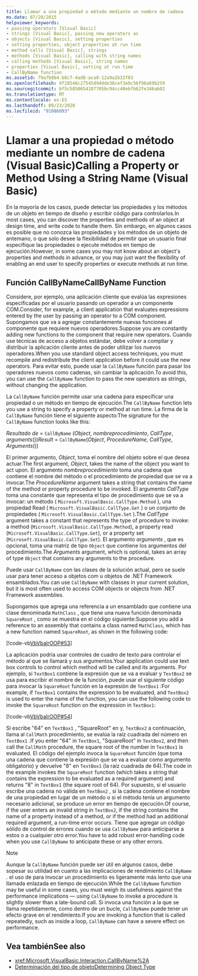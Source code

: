 ```yaml
---
title: Llamar a una propiedad o método mediante un nombre de cadena
ms.date: 07/20/2015
helpviewer_keywords:
- passing operators [Visual Basic]
- strings [Visual Basic], passing new operators as
- objects [Visual Basic], setting properties
- setting properties, object properties at run time
- method calls [Visual Basic], strings
- methods [Visual Basic], calling with string names
- calling methods [Visual Basic], string names
- properties [Visual Basic], setting at run time
- CallByName function
ms.assetid: 79a7b8b4-b8c7-4ad8-aca8-12a9a2b32f03
ms.openlocfilehash: 9f28548c27545d94dde38cef3e9c56f98a69b259
ms.sourcegitcommit: bf5c5850654187705bc94cc40ebfb62fe346ab02
ms.translationtype: MT
ms.contentlocale: es-ES
ms.lasthandoff: 09/23/2020
ms.locfileid: "91086093"
---
```

# <a name="calling-a-property-or-method-using-a-string-name-visual-basic"></a><span data-ttu-id="1f1f3-102">Llamar a una propiedad o método mediante un nombre de cadena (Visual Basic)</span><span class="sxs-lookup"><span data-stu-id="1f1f3-102">Calling a Property or Method Using a String Name (Visual Basic)</span></span>

<span data-ttu-id="1f1f3-103">En la mayoría de los casos, puede detectar las propiedades y los métodos de un objeto en tiempo de diseño y escribir código para controlarlos.</span><span class="sxs-lookup"><span data-stu-id="1f1f3-103">In most cases, you can discover the properties and methods of an object at design time, and write code to handle them.</span></span> <span data-ttu-id="1f1f3-104">Sin embargo, en algunos casos es posible que no conozca las propiedades y los métodos de un objeto de antemano, o que solo desee la flexibilidad de permitir que un usuario final especifique las propiedades o ejecute métodos en tiempo de ejecución.</span><span class="sxs-lookup"><span data-stu-id="1f1f3-104">However, in some cases you may not know about an object's properties and methods in advance, or you may just want the flexibility of enabling an end user to specify properties or execute methods at run time.</span></span>  
  
## <a name="callbyname-function"></a><span data-ttu-id="1f1f3-105">Función CallByName</span><span class="sxs-lookup"><span data-stu-id="1f1f3-105">CallByName Function</span></span>  

 <span data-ttu-id="1f1f3-106">Considere, por ejemplo, una aplicación cliente que evalúa las expresiones especificadas por el usuario pasando un operador a un componente COM.</span><span class="sxs-lookup"><span data-stu-id="1f1f3-106">Consider, for example, a client application that evaluates expressions entered by the user by passing an operator to a COM component.</span></span> <span data-ttu-id="1f1f3-107">Supongamos que va a agregar constantemente nuevas funciones al componente que requiere nuevos operadores.</span><span class="sxs-lookup"><span data-stu-id="1f1f3-107">Suppose you are constantly adding new functions to the component that require new operators.</span></span> <span data-ttu-id="1f1f3-108">Cuando use técnicas de acceso a objetos estándar, debe volver a compilar y distribuir la aplicación cliente antes de poder utilizar los nuevos operadores.</span><span class="sxs-lookup"><span data-stu-id="1f1f3-108">When you use standard object access techniques, you must recompile and redistribute the client application before it could use the new operators.</span></span> <span data-ttu-id="1f1f3-109">Para evitar esto, puede usar la `CallByName` función para pasar los operadores nuevos como cadenas, sin cambiar la aplicación.</span><span class="sxs-lookup"><span data-stu-id="1f1f3-109">To avoid this, you can use the `CallByName` function to pass the new operators as strings, without changing the application.</span></span>  
  
 <span data-ttu-id="1f1f3-110">La `CallByName` función permite usar una cadena para especificar una propiedad o un método en tiempo de ejecución.</span><span class="sxs-lookup"><span data-stu-id="1f1f3-110">The `CallByName` function lets you use a string to specify a property or method at run time.</span></span> <span data-ttu-id="1f1f3-111">La firma de la `CallByName` función tiene el siguiente aspecto:</span><span class="sxs-lookup"><span data-stu-id="1f1f3-111">The signature for the `CallByName` function looks like this:</span></span>  
  
 <span data-ttu-id="1f1f3-112">*Resultado de*  =  `CallByName` (*Object*, *nombreprocedimiento*, *CallType*, *arguments*())</span><span class="sxs-lookup"><span data-stu-id="1f1f3-112">*Result* = `CallByName`(*Object*, *ProcedureName*, *CallType*, *Arguments*())</span></span>  
  
 <span data-ttu-id="1f1f3-113">El primer argumento, *Object*, toma el nombre del objeto sobre el que desea actuar.</span><span class="sxs-lookup"><span data-stu-id="1f1f3-113">The first argument, *Object*, takes the name of the object you want to act upon.</span></span> <span data-ttu-id="1f1f3-114">El argumento *nombreprocedimiento* toma una cadena que contiene el nombre del método o el procedimiento de propiedad que se va a invocar.</span><span class="sxs-lookup"><span data-stu-id="1f1f3-114">The *ProcedureName* argument takes a string that contains the name of the method or property procedure to be invoked.</span></span> <span data-ttu-id="1f1f3-115">El argumento *CallType* toma una constante que representa el tipo de procedimiento que se va a invocar: un método ( `Microsoft.VisualBasic.CallType.Method` ), una propiedad Read ( `Microsoft.VisualBasic.CallType.Get` ) o un conjunto de propiedades ( `Microsoft.VisualBasic.CallType.Set` ).</span><span class="sxs-lookup"><span data-stu-id="1f1f3-115">The *CallType* argument takes a constant that represents the type of procedure to invoke: a method (`Microsoft.VisualBasic.CallType.Method`), a property read (`Microsoft.VisualBasic.CallType.Get`), or a property set (`Microsoft.VisualBasic.CallType.Set`).</span></span> <span data-ttu-id="1f1f3-116">El argumento *arguments* , que es opcional, toma una matriz de tipo `Object` que contiene los argumentos del procedimiento.</span><span class="sxs-lookup"><span data-stu-id="1f1f3-116">The *Arguments* argument, which is optional, takes an array of type `Object` that contains any arguments to the procedure.</span></span>  
  
 <span data-ttu-id="1f1f3-117">Puede usar `CallByName` con las clases de la solución actual, pero se suele usar para tener acceso a objetos com u objetos de .NET Framework ensamblados.</span><span class="sxs-lookup"><span data-stu-id="1f1f3-117">You can use `CallByName` with classes in your current solution, but it is most often used to access COM objects or objects from .NET Framework assemblies.</span></span>  
  
 <span data-ttu-id="1f1f3-118">Supongamos que agrega una referencia a un ensamblado que contiene una clase denominada `MathClass` , que tiene una nueva función denominada `SquareRoot` , como se muestra en el código siguiente:</span><span class="sxs-lookup"><span data-stu-id="1f1f3-118">Suppose you add a reference to an assembly that contains a class named `MathClass`, which has a new function named `SquareRoot`, as shown in the following code:</span></span>  
  
 [!code-vb[VbVbalrOOP#53](~/samples/snippets/visualbasic/VS_Snippets_VBCSharp/VbVbalrOOP/VB/OOP.vb#53)]  
  
 <span data-ttu-id="1f1f3-119">La aplicación podría usar controles de cuadro de texto para controlar el método al que se llamará y sus argumentos.</span><span class="sxs-lookup"><span data-stu-id="1f1f3-119">Your application could use text box controls to control which method will be called and its arguments.</span></span> <span data-ttu-id="1f1f3-120">Por ejemplo, si `TextBox1` contiene la expresión que se va a evaluar y `TextBox2` se usa para escribir el nombre de la función, puede usar el siguiente código para invocar la `SquareRoot` función en la expresión de `TextBox1` :</span><span class="sxs-lookup"><span data-stu-id="1f1f3-120">For example, if `TextBox1` contains the expression to be evaluated, and `TextBox2` is used to enter the name of the function, you can use the following code to invoke the `SquareRoot` function on the expression in `TextBox1`:</span></span>  
  
 [!code-vb[VbVbalrOOP#54](~/samples/snippets/visualbasic/VS_Snippets_VBCSharp/VbVbalrOOP/VB/OOP.vb#54)]  
  
 <span data-ttu-id="1f1f3-121">Si escribe "64" en `TextBox1` , "SquareRoot" en y, `TextBox2` a continuación, llama al `CallMath` procedimiento, se evalúa la raíz cuadrada del número en `TextBox1` .</span><span class="sxs-lookup"><span data-stu-id="1f1f3-121">If you enter "64" in `TextBox1`, "SquareRoot" in `TextBox2`, and then call the `CallMath` procedure, the square root of the number in `TextBox1` is evaluated.</span></span> <span data-ttu-id="1f1f3-122">El código del ejemplo invoca la `SquareRoot` función (que toma una cadena que contiene la expresión que se va a evaluar como argumento obligatorio) y devuelve "8" en `TextBox1` (la raíz cuadrada de 64).</span><span class="sxs-lookup"><span data-stu-id="1f1f3-122">The code in the example invokes the `SquareRoot` function (which takes a string that contains the expression to be evaluated as a required argument) and returns "8" in `TextBox1` (the square root of 64).</span></span> <span data-ttu-id="1f1f3-123">Por supuesto, si el usuario escribe una cadena no válida en `TextBox2` , si la cadena contiene el nombre de una propiedad en lugar de un método o si el método tenía un argumento necesario adicional, se produce un error en tiempo de ejecución.</span><span class="sxs-lookup"><span data-stu-id="1f1f3-123">Of course, if the user enters an invalid string in `TextBox2`, if the string contains the name of a property instead of a method, or if the method had an additional required argument, a run-time error occurs.</span></span> <span data-ttu-id="1f1f3-124">Tiene que agregar un código sólido de control de errores cuando se usa `CallByName` para anticiparse a estos o a cualquier otro error.</span><span class="sxs-lookup"><span data-stu-id="1f1f3-124">You have to add robust error-handling code when you use `CallByName` to anticipate these or any other errors.</span></span>  
  
> [!NOTE]
> <span data-ttu-id="1f1f3-125">Aunque la `CallByName` función puede ser útil en algunos casos, debe sopesar su utilidad en cuanto a las implicaciones de rendimiento `CallByName` . el uso de para invocar un procedimiento es ligeramente más lento que una llamada enlazada en tiempo de ejecución.</span><span class="sxs-lookup"><span data-stu-id="1f1f3-125">While the `CallByName` function may be useful in some cases, you must weigh its usefulness against the performance implications — using `CallByName` to invoke a procedure is slightly slower than a late-bound call.</span></span> <span data-ttu-id="1f1f3-126">Si invoca una función a la que se llama repetidamente, como dentro de un bucle, `CallByName` puede tener un efecto grave en el rendimiento.</span><span class="sxs-lookup"><span data-stu-id="1f1f3-126">If you are invoking a function that is called repeatedly, such as inside a loop, `CallByName` can have a severe effect on performance.</span></span>  
  
## <a name="see-also"></a><span data-ttu-id="1f1f3-127">Vea también</span><span class="sxs-lookup"><span data-stu-id="1f1f3-127">See also</span></span>

- <xref:Microsoft.VisualBasic.Interaction.CallByName%2A>
- [<span data-ttu-id="1f1f3-128">Determinación del tipo de objeto</span><span class="sxs-lookup"><span data-stu-id="1f1f3-128">Determining Object Type</span></span>](determining-object-type.md)
